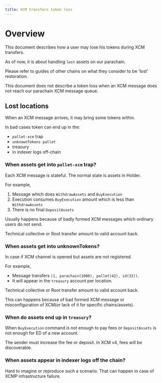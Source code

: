 ```yaml
---
title: XCM transfers token loss
---
```

# Overview

This document describes how a user may lose his tokens during XCM transfers.

As of now, it is about handling `lost` assets on our parachain. 

Please refer to guides of other chains on what they consider to be 'lost' restoration.

This document does not describe a token loss when an XCM message does not reach our parachain XCM message queue.

## Lost locations

When an XCM message arrives, it may bring some tokens within. 

In bad cases token can end up in the:
- `pallet-xcm` trap
- `unknownTokens pallet`
- treasury
- in indexer logs off-chain 

### When assets get into `pallet-xcm` trap? 

Each XCM message is stateful. The normal state is assets in Holder.

For example,
1. Message which does `WithdrawAssets` and `BuyExecution`
2. Execution consumes `BuyExecution` amount which is less than `WithdrawAssets`
3. There is no final `DepositAssets`

Usually happens because of badly formed XCM messages which ordinary users do not send.

Technical collective or Root transfer amount to valid account back.


### When assets get into unknownTokens?

In case if XCM channel is opened but assets are not registered.

For example, 
- Message transfers `(1, parachain(1000), pallet(42), id(32))`. 
- It will appear in the `treasury` account per location.

Technical collective or Root transfer amount to valid account back. 

This can happens because of bad formed XCM message or misconfiguration of XCM(or lack of it for specific chains/assets).

### When do assets end up in `treasury`?

When `BuyExecution` command is not enough to pay fees or `DepositAssets` is not enough for ED of a new account. 

The sender must increase the fee or deposit. In XCM v4, fees will be discoverable.

### When assets appear in indexer logs off the chain?

Hard to imagine or reproduce such a scenario. That can happen in case of XCMP infrastructure failure.